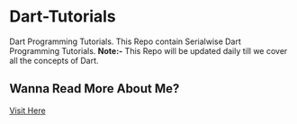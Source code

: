 # Dart-Tutorials
Dart Programming Tutorials.
This Repo contain Serialwise Dart Programming Tutorials.
<b>Note:-</b> This Repo will be updated daily till we cover all the concepts of Dart.
<h2>Wanna Read More About Me?</h2>
<a href="https://sushantdhiman.net">Visit Here</a>
